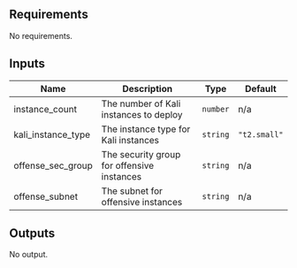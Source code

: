 ## Requirements

No requirements.

## Inputs

| Name | Description | Type | Default |
|------|-------------|------|---------|
| instance\_count | The number of Kali instances to deploy | `number` | n/a |
| kali\_instance\_type | The instance type for Kali instances | `string` | `"t2.small"` |
| offense\_sec\_group | The security group for offensive instances | `string` | n/a |
| offense\_subnet | The subnet for offensive instances | `string` | n/a |

## Outputs

No output.

